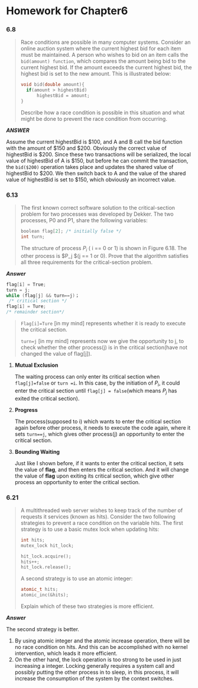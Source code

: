 # Homework for Chapter6

### 6.8

> Race conditions are possible in many computer systems. Consider an online auction system where the current highest bid for each item must be maintained. A person who wishes to bid on an item calls the `bid(amount) function`, which compares the amount being bid to the current highest bid. If the amount exceeds the current highest bid, the
> highest bid is set to the new amount. This is illustrated below:
>
> ```c++
> void bid(double amount){
> 	if(amount > highestBid)
> 		highestBid = amount;
> }
> ```
>
> Describe how a race condition is possible in this situation and what might be done to prevent the race condition from occurring.

***ANSWER***

Assume the current highestBid is \$100, and A and B call the bid function with the amount of \$150 and \$200. Obviously the correct value of highestBid is \$200. Since these two transactions will be serialized, the local value of highestBid of A is \$150, but before he can commit the transaction, the `bid($200)` operation takes place and updates the shared value of highestBid to \$200. We then switch back to A and the value of the shared value of highestBid is set to \$150, which obviously an incorrect value.

### 6.13

> The first known correct software solution to the critical-section problem for two processes was developed by Dekker. The two processes, P0 and P1, share the following variables:
>
> ```c++
> boolean flag[2]; /* initially false */
> int turn;
> ```
>
> The structure of process $P_i$ ( i == 0 or 1) is shown in Figure 6.18. The other process is $P_j $(j == 1  or  0). Prove that the algorithm satisfies all three requirements for the critical-section problem.

***Answer***

```c++
flag[i] = True;
turn = j;
while (flag[j] && turn==j)；
 /* critical section */
flag[i] = Ture;
/* remainder section*/
```

> `Flag[i]=Ture` [in my mind] represents whether it is ready to execute the critical section.
>
> `turn=j`  [in my mind] represents now we give the opportunity to j, to check whether the other process(j) is in the critical section(have not changed the value of flag[j]).

1. **Mutual Exclusion**

   The waiting process can only enter its critical section when ` flag[j]=false` or `turn =i`. In this case, by the initiation of $P_i$, it could enter the critical section until `flag[j] = false`(which means $P_j$ has exited the critical section).

2. **Progress**

   The process(supposed to i) which wants to enter the critical section again before other process, it needs to execute the code again, where it sets `turn==j`, which gives other process(j) an opportunity to enter the critical section.

3. **Bounding Waiting**

   Just like I shown before, if it wants to enter the critical section, it sets the value of **flag**, and then enters the critical section. And it will change the value of **flag** upon exiting its critical section, which give other process an opportunity to enter the critical section.

### 6.21

> A multithreaded web server wishes to keep track of the number of requests it services (known as hits). Consider the two following strategies to prevent a race condition on the variable hits. The first strategy is to use a basic mutex lock when updating hits:
>
> ```c++
> int hits;
> mutex_lock hit_lock;
> 
> hit_lock.acquire();
> hits++;
> hit_lock.release();
> ```
>
> A second strategy is to use an atomic integer:
>
> ```c++
> atomic_t hits;
> atomic_inc(&hits);
> ```
>
> Explain which of these two strategies is more efficient.

***Answer***

The second strategy is better.

1. By using atomic integer and the atomic increase operation, there will be no race condition on hits. And this can be accomplished with no kernel intervention, which leads it more efficient.
2. On the other hand, the lock operation is too strong to be used in just increasing a integer. Locking generally requires a system call and possibly putting the other process in to sleep, in this process, it will increase the consumption of the system by the context switches.

